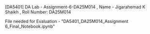 [DA5401] DA Lab - Assignment-6-DA25M014 , Name - Jigarahemad K Shaikh , Roll Number: DA25M014

File needed for Evaluation - "DA5401_DA25M014_Assignment 6_Final_Notebook.ipynb"

